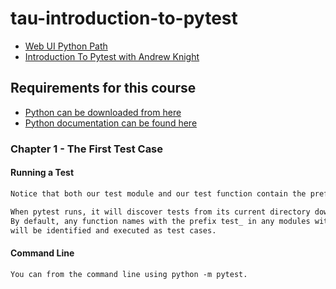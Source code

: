 # tau-introduction-to-pytest

- [Web UI Python Path](https://testautomationu.applitools.com/learningpaths.html?id=web-ui-python-path)  
- [Introduction To Pytest with Andrew Knight](https://testautomationu.applitools.com/pytest-tutorial/)

## Requirements for this course

- [Python can be downloaded from here](https://www.python.org/downloads/)
- [Python documentation can be found here](https://docs.pytest.org/en/stable/)

### Chapter 1 - The First Test Case

#### Running a Test

```bash
Notice that both our test module and our test function contain the prefix "test_". 

When pytest runs, it will discover tests from its current directory down. 
By default, any function names with the prefix test_ in any modules with the prefix "test_"
will be identified and executed as test cases.
```

#### Command Line

`You can from the command line using python -m pytest.`
